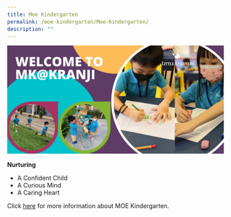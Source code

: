 ```yaml
---
title: Moe Kindergarten
permalink: /moe-kindergarten/Moe-Kindergarten/
description: ""
---
```

![](/images/MOE%20Kindergarten/MOE%20Kindergarten/M1.jpg)
  
  
  
**Nurturing**  

*   A Confident Child
*   A Curious Mind
*   A Caring Heart  
  
Click [here](https://www.moe.gov.sg/preschool/moe-kindergarten) for more information about MOE Kindergarten.